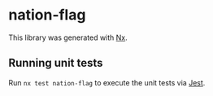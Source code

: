 # nation-flag

This library was generated with [Nx](https://nx.dev).

## Running unit tests

Run `nx test nation-flag` to execute the unit tests via [Jest](https://jestjs.io).
